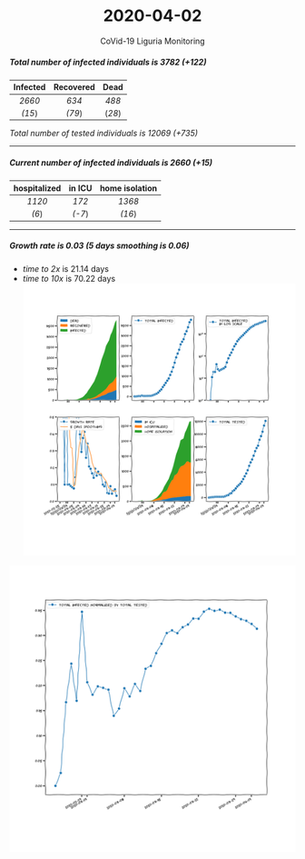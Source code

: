 <div align='center'>

# 2020-04-02
CoVid-19 Liguria Monitoring
</div>

##### Total number of infected individuals is 3782 (+122)
Infected | Recovered | Dead
:---: | :---: | :---:
*2660* | *634* | *488*
*(15*) | *(79*) | (*28*)

*Total number of tested individuals is 12069 (+735)*
***
##### Current number of infected individuals is 2660 (+15)
hospitalized | in ICU | home isolation
:---: | :---: | :---:
*1120* |*172* |*1368*
*(6*) |*(-7*) |*(16*)
***
##### Growth rate is 0.03 (5 days smoothing is 0.06)
- *time to 2x* is 21.14 days
- *time to 10x* is 70.22 days
![stats][stats]

![infected_normalized][infected_normalized]

[stats]: stats_Liguria.png
[infected_normalized]: infected_normalized_Liguria.png
